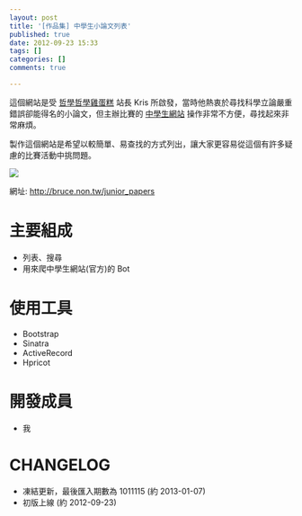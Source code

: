 ```yaml
---
layout: post
title: '[作品集] 中學生小論文列表'
published: true
date: 2012-09-23 15:33
tags: []
categories: []
comments: true

---
```

這個網站是受 [哲學哲學雞蛋糕](http://cja.tw/) 站長 Kris 所啟發，當時他熱衷於尋找科學立論嚴重錯誤卻能得名的小論文，但主辦比賽的 [中學生網站](http://www.shs.edu.tw/) 操作非常不方便，尋找起來非常麻煩。

製作這個網站是希望以較簡單、易查找的方式列出，讓大家更容易從這個有許多疑慮的比賽活動中挑問題。

![](https://lh4.googleusercontent.com/-S14b1A_X4oc/UcW_rNg2iXI/AAAAAAAABW8/sab8CpczfRI/s640/junior_papers.png)

網址: http://bruce.non.tw/junior_papers

# 主要組成

* 列表、搜尋
* 用來爬中學生網站(官方)的 Bot

# 使用工具

* Bootstrap
* Sinatra
* ActiveRecord
* Hpricot

# 開發成員

* 我

# CHANGELOG

* 凍結更新，最後匯入期數為 1011115 (約 2013-01-07)
* 初版上線 (約 2012-09-23)
